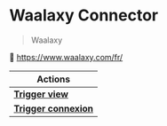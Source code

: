 
# Waalaxy Connector

> Waalaxy


🔗 https://www.waalaxy.com/fr/

| Actions |
| ------- |
| [**Trigger view**](docs/trigger_view.md) |
| [**Trigger connexion**](docs/trigger_connexion.md) |
